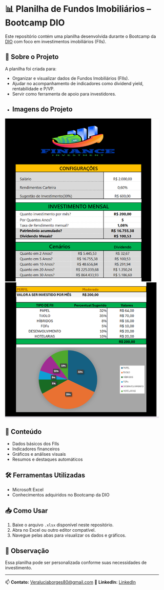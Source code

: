 
# 📊 Planilha de Fundos Imobiliários – Bootcamp DIO

Este repositório contém uma planilha desenvolvida durante o Bootcamp da [DIO](https://www.dio.me/) com foco em investimentos imobiliários (FIIs).

## 🧾 Sobre o Projeto

A planilha foi criada para:

- Organizar e visualizar dados de Fundos Imobiliários (FIIs).
- Ajudar no acompanhamento de indicadores como dividend yield, rentabilidade e P/VP.
- Servir como ferramenta de apoio para investidores.
- ## Imagens do Projeto
![Logo do Projeto](Imagens/projeto01.png)
![Logo do Projeto](Imagens/projeto02.png)

## 📂 Conteúdo

- Dados básicos dos FIIs
- Indicadores financeiros
- Gráficos e análises visuais
- Resumos e destaques automáticos

## 🛠️ Ferramentas Utilizadas

- Microsoft Excel
- Conhecimentos adquiridos no Bootcamp da DIO

## 📥 Como Usar

1. Baixe o arquivo `.xlsx` disponível neste repositório.
2. Abra no Excel ou outro editor compatível.
3. Navegue pelas abas para visualizar os dados e gráficos.

## 📌 Observação

Essa planilha pode ser personalizada conforme suas necessidades de investimento.

---

📫 **Contato:** Veraluciaborges80@gmail.com
🔗 **LinkedIn:** [LinkedIn](https://www.linkedin.com)


